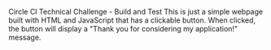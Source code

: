 Circle CI Technical Challenge - Build and Test
This is just a simple webpage built with HTML and JavaScript that has a clickable button. When clicked, the button will display a "Thank you for considering my application!" message.